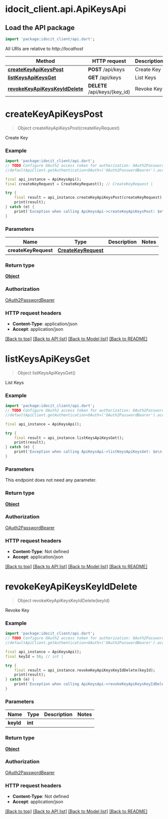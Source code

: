 # idocit_client.api.ApiKeysApi

## Load the API package
```dart
import 'package:idocit_client/api.dart';
```

All URIs are relative to *http://localhost*

Method | HTTP request | Description
------------- | ------------- | -------------
[**createKeyApiKeysPost**](ApiKeysApi.md#createkeyapikeyspost) | **POST** /api/keys | Create Key
[**listKeysApiKeysGet**](ApiKeysApi.md#listkeysapikeysget) | **GET** /api/keys | List Keys
[**revokeKeyApiKeysKeyIdDelete**](ApiKeysApi.md#revokekeyapikeyskeyiddelete) | **DELETE** /api/keys/{key_id} | Revoke Key


# **createKeyApiKeysPost**
> Object createKeyApiKeysPost(createKeyRequest)

Create Key

### Example
```dart
import 'package:idocit_client/api.dart';
// TODO Configure OAuth2 access token for authorization: OAuth2PasswordBearer
//defaultApiClient.getAuthentication<OAuth>('OAuth2PasswordBearer').accessToken = 'YOUR_ACCESS_TOKEN';

final api_instance = ApiKeysApi();
final createKeyRequest = CreateKeyRequest(); // CreateKeyRequest | 

try {
    final result = api_instance.createKeyApiKeysPost(createKeyRequest);
    print(result);
} catch (e) {
    print('Exception when calling ApiKeysApi->createKeyApiKeysPost: $e\n');
}
```

### Parameters

Name | Type | Description  | Notes
------------- | ------------- | ------------- | -------------
 **createKeyRequest** | [**CreateKeyRequest**](CreateKeyRequest.md)|  | 

### Return type

[**Object**](Object.md)

### Authorization

[OAuth2PasswordBearer](../README.md#OAuth2PasswordBearer)

### HTTP request headers

 - **Content-Type**: application/json
 - **Accept**: application/json

[[Back to top]](#) [[Back to API list]](../README.md#documentation-for-api-endpoints) [[Back to Model list]](../README.md#documentation-for-models) [[Back to README]](../README.md)

# **listKeysApiKeysGet**
> Object listKeysApiKeysGet()

List Keys

### Example
```dart
import 'package:idocit_client/api.dart';
// TODO Configure OAuth2 access token for authorization: OAuth2PasswordBearer
//defaultApiClient.getAuthentication<OAuth>('OAuth2PasswordBearer').accessToken = 'YOUR_ACCESS_TOKEN';

final api_instance = ApiKeysApi();

try {
    final result = api_instance.listKeysApiKeysGet();
    print(result);
} catch (e) {
    print('Exception when calling ApiKeysApi->listKeysApiKeysGet: $e\n');
}
```

### Parameters
This endpoint does not need any parameter.

### Return type

[**Object**](Object.md)

### Authorization

[OAuth2PasswordBearer](../README.md#OAuth2PasswordBearer)

### HTTP request headers

 - **Content-Type**: Not defined
 - **Accept**: application/json

[[Back to top]](#) [[Back to API list]](../README.md#documentation-for-api-endpoints) [[Back to Model list]](../README.md#documentation-for-models) [[Back to README]](../README.md)

# **revokeKeyApiKeysKeyIdDelete**
> Object revokeKeyApiKeysKeyIdDelete(keyId)

Revoke Key

### Example
```dart
import 'package:idocit_client/api.dart';
// TODO Configure OAuth2 access token for authorization: OAuth2PasswordBearer
//defaultApiClient.getAuthentication<OAuth>('OAuth2PasswordBearer').accessToken = 'YOUR_ACCESS_TOKEN';

final api_instance = ApiKeysApi();
final keyId = 56; // int | 

try {
    final result = api_instance.revokeKeyApiKeysKeyIdDelete(keyId);
    print(result);
} catch (e) {
    print('Exception when calling ApiKeysApi->revokeKeyApiKeysKeyIdDelete: $e\n');
}
```

### Parameters

Name | Type | Description  | Notes
------------- | ------------- | ------------- | -------------
 **keyId** | **int**|  | 

### Return type

[**Object**](Object.md)

### Authorization

[OAuth2PasswordBearer](../README.md#OAuth2PasswordBearer)

### HTTP request headers

 - **Content-Type**: Not defined
 - **Accept**: application/json

[[Back to top]](#) [[Back to API list]](../README.md#documentation-for-api-endpoints) [[Back to Model list]](../README.md#documentation-for-models) [[Back to README]](../README.md)

